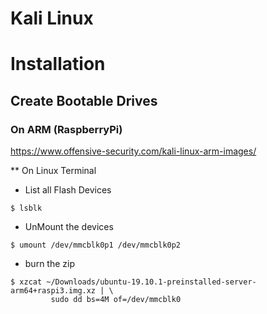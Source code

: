 # Kali Linux 

# Installation

## Create Bootable Drives

### On ARM (RaspberryPi)

https://www.offensive-security.com/kali-linux-arm-images/

** On Linux Terminal

- List all Flash Devices

```
$ lsblk
```

- UnMount the devices

```
$ umount /dev/mmcblk0p1 /dev/mmcblk0p2
```

- burn the zip

```
$ xzcat ~/Downloads/ubuntu-19.10.1-preinstalled-server-arm64+raspi3.img.xz | \
         sudo dd bs=4M of=/dev/mmcblk0
```

